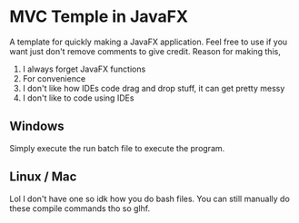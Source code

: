 # MVC Temple in JavaFX
A template for quickly making a JavaFX application.
Feel free to use if you want just don't remove comments to give credit.
Reason for making this, 
1. I always forget JavaFX functions
2. For convenience
3. I don't like how IDEs code drag and drop stuff, it can get pretty messy
4. I don't like to code using IDEs

## Windows 
Simply execute the run batch file to execute the program.

## Linux / Mac
Lol I don't have one so idk how you do bash files. You can still manually do these compile commands tho so glhf.